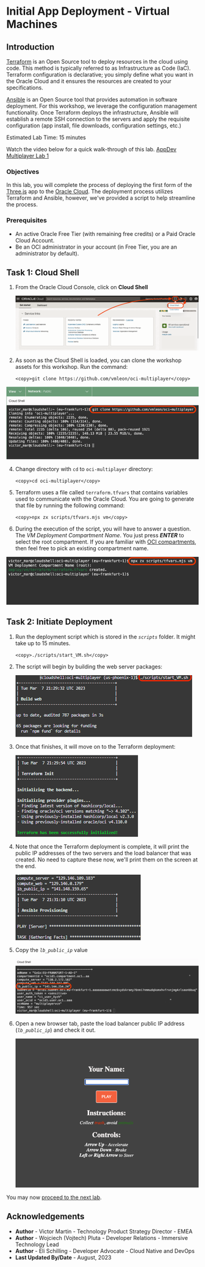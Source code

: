 # Initial App Deployment - Virtual Machines

## Introduction

[Terraform](https://www.terraform.io/) is an Open Source tool to deploy resources in the cloud using code. This method is typically referred to as Infrastructure as Code (IaC). Terraform configuration is declarative; you simply define what you want in the Oracle Cloud and it ensures the resources are created to your specifications.

[Ansible](https://www.ansible.com/) is an Open Source tool that provides automation in software deployment. For this workshop, we leverage the configuration management functionality. Once Terraform deploys the infrastructure, Ansible will establish a remote SSH connection to the servers and apply the requisite configuration (app install, file downloads, configuration settings, etc.)

Estimated Lab Time: 15 minutes

Watch the video below for a quick walk-through of this lab.
[AppDev Multiplayer Lab 1](videohub:xxx)

### Objectives

In this lab, you will complete the process of deploying the first form of the [Three.js](https://threejs.org/) app to the [Oracle Cloud](https://www.oracle.com/cloud/). The deployment process utilizes Terraform and Ansible, however, we've provided a script to help streamline the process.

### Prerequisites

- An active Oracle Free Tier (with remaining free credits) or a Paid Oracle Cloud Account.
- Be an OCI administrator in your account (in Free Tier, you are an administrator by default).

## Task 1: Cloud Shell

1. From the Oracle Cloud Console, click on **Cloud Shell**

    ![Cloud Shell](images/cloud-shell-button.png)

2. As soon as the Cloud Shell is loaded, you can clone the workshop assets for this workshop. Run the command:

    ```
    <copy>git clone https://github.com/vmleon/oci-multiplayer</copy>
    ```

  ![Git Clone](images/git-clone.png)

4. Change directory with `cd` to `oci-multiplayer` directory:

    ```
    <copy>cd oci-multiplayer</copy>
    ```

5. Terraform uses a file called `terraform.tfvars` that contains variables used to communicate with the Oracle Cloud. You are going to generate that file by running the following command:

    ```
    <copy>npx zx scripts/tfvars.mjs vm</copy>
    ```

6. During the execution of the script, you will have to answer a question. The _VM Deployment Compartment Name_. You just press _**ENTER**_ to select the root compartment. If you are familiar with [OCI compartments](https://docs.oracle.com/en-us/iaas/Content/Identity/Tasks/managingcompartments.htm), then feel free to pick an existing compartment name.

  ![TFvars vm command](images/tfvars-vm-command.png)

## Task 2: Initiate Deployment

1. Run the deployment script which is stored in the _`scripts`_ folder. It might take up to 15 minutes.

    ```
    <copy>./scripts/start_VM.sh</copy>
    ```

2. The script will begin by building the web server packages:

    ![Start 01](images/script-01.png)

3. Once that finishes, it will move on to the Terraform deployment:

    ![Terraform deployment](images/script-02.png)

4. Note that once the Terraform deployment is complete, it will print the public IP addresses of the two servers and the load balancer that was created. No need to capture these now, we'll print them on the screen at the end.

    ![Ansible configuration](images/script-03.png)

5. Copy the _`lb_public_ip`_ value

    ![Start vm Output](images/start_vm_output.png)

6. Open a new browser tab, paste the load balancer public IP address (_`lb_public_ip`_) and check it out.

    ![Game landing](images/game-landing.png)

You may now [proceed to the next lab](#next).

## Acknowledgements

* **Author** - Victor Martin - Technology Product Strategy Director - EMEA
* **Author** - Wojciech (Vojtech) Pluta - Developer Relations - Immersive Technology Lead
* **Author** - Eli Schilling - Developer Advocate - Cloud Native and DevOps
* **Last Updated By/Date** - August, 2023

